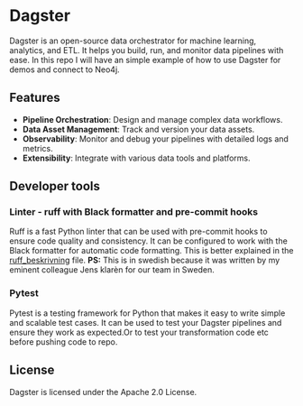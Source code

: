 # Dagster

Dagster is an open-source data orchestrator for machine learning, analytics, and ETL. It helps you build, run, and monitor data pipelines with ease.
In this repo I will have an simple example of how to use Dagster for demos and connect to Neo4j.

## Features

- **Pipeline Orchestration**: Design and manage complex data workflows.
- **Data Asset Management**: Track and version your data assets.
- **Observability**: Monitor and debug your pipelines with detailed logs and metrics.
- **Extensibility**: Integrate with various data tools and platforms.


## Developer tools

### Linter - ruff with Black formatter and pre-commit hooks
Ruff is a fast Python linter that can be used with pre-commit hooks to ensure code quality and consistency. It can be configured to work with the Black formatter for automatic code formatting. This is better explained in the [ruff_beskrivning](ruff_beskrivning.md) file. **PS:** This is in swedish because it was written by my eminent colleague Jens klarèn for our team in Sweden.

### Pytest
Pytest is a testing framework for Python that makes it easy to write simple and scalable test cases. It can be used to test your Dagster pipelines and ensure they work as expected.Or to test your transformation code etc before pushing code to repo. 

## License

Dagster is licensed under the Apache 2.0 License.
